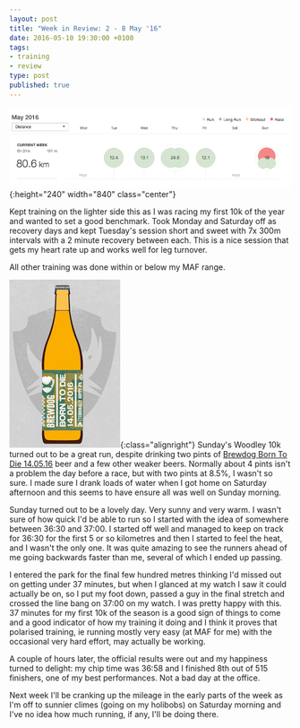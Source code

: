 ```yaml
---
layout: post
title: "Week in Review: 2 - 8 May '16"
date: 2016-05-10 19:30:00 +0100
tags:
- training
- review
type: post
published: true
---
```


![Week in Review: 2 - 8 May '16](/img/week-in-review-2-8May16.png){:height="240" width="840" class="center"}

Kept training on the lighter side this as I was racing my first 10k of the year and wanted to set a good benchmark.  Took Monday and Saturday off as recovery days and kept Tuesday's session short and sweet with 7x 300m intervals with a 2 minute recovery between each.  This is a nice session that gets my heart rate up and works well for leg turnover.

All other training was done within or below my MAF range.

![Born To Die 14.05.16](/img/born-to-die-14-05-16.jpg){:class="alignright"} Sunday's Woodley 10k turned out to be a great run, despite drinking two pints of [Brewdog Born To Die 14.05.16](https://www.brewdog.com/item/1274/BrewDog/Born-To-Die-14052016.html) beer and a few other weaker beers.  Normally about 4 pints isn't a problem the day before a race, but with two pints at 8.5%, I wasn't so sure.  I made sure I drank loads of water when I got home on Saturday afternoon and this seems to have ensure all was well on Sunday morning.

Sunday turned out to be a lovely day. Very sunny and very warm.  I wasn't sure of how quick I'd be able to run so I started with the idea of somewhere between 36:30 and 37:00.  I started off well and managed to keep on track for 36:30 for the first 5 or so kilometres and then I started to feel the heat, and I wasn't the only one. It was quite amazing to see the runners ahead of me going backwards faster than me, several of which I ended up passing.

I entered the park for the final few hundred metres thinking I'd missed out on getting under 37 minutes, but when I glanced at my watch I saw it could actually be on, so I put my foot down, passed a guy in the final stretch and crossed the line bang on 37:00 on my watch.  I was pretty happy with this. 37 minutes for my first 10k of the season is a good sign of things to come and a good indicator of how my training it doing and I think it proves that polarised training, ie running mostly very easy (at MAF for me) with the occasional very hard effort, may actually be working.

A couple of hours later, the official results were out and my happiness turned to delight: my chip time was 36:58 and I finished 8th out of 515 finishers, one of my best performances.  Not a bad day at the office.

Next week I'll be cranking up the mileage in the early parts of the week as I'm off to sunnier climes (going on my holibobs) on Saturday morning and I've no idea how much running, if any, I'll be doing there.
